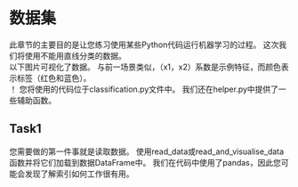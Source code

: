 # 数据集
此章节的主要目的是让您练习使用某些Python代码运行机器学习的过程。 这次我们将使用不能用直线分类的数据。</br>
以下图片可视化了数据。 与前一场景类似，（x1，x2）系数是示例特征，而颜色表示标签（红色和蓝色）。</br>
！[](http://kfcoding-static.oss-cn-hangzhou.aliyuncs.com/gitcourse-ml/non_linear.png)
您将使用的代码位于classification.py文件中。 我们还在helper.py中提供了一些辅助函数。

## Task1
您需要做的第一件事就是读取数据。 使用read_data或read_and_visualise_data函数并将它们加载到数据DataFrame中。 我们在代码中使用了pandas，因此您可能会发现了解索引如何工作很有用。

